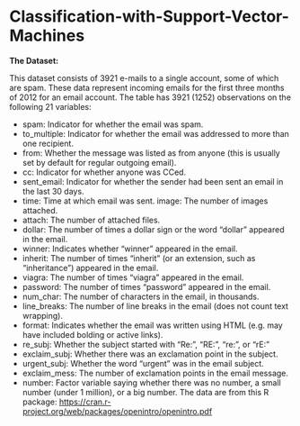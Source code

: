 # Classification-with-Support-Vector-Machines

**The Dataset:** 

This dataset consists of 3921 e-mails to a single account, some of which are spam. These data represent incoming emails for the first three months of 2012 for an email account.  The table has 3921 (1252) observations on the following 21 variables:

- spam: Indicator for whether the email was spam. 
- to_multiple: Indicator for whether the email was addressed to more than one recipient. 
- from: Whether the message was listed as from anyone (this is usually set by default for regular outgoing email). 
- cc: Indicator for whether anyone was CCed. 
- sent_email: Indicator for whether the sender had been sent an email in the last 30 days. 
- time: Time at which email was sent. image: The number of images attached. 
- attach: The number of attached files. 
- dollar: The number of times a dollar sign or the word “dollar” appeared in the email. 
- winner: Indicates whether “winner” appeared in the email. 
- inherit: The number of times “inherit” (or an extension, such as “inheritance”) appeared in the email. 
- viagra: The number of times “viagra” appeared in the email. 
- password: The number of times “password” appeared in the email. 
- num_char: The number of characters in the email, in thousands. 
- line_breaks: The number of line breaks in the email (does not count text wrapping). 
- format: Indicates whether the email was written using HTML (e.g. may have included bolding or active links). 
- re_subj: Whether the subject started with “Re:”, “RE:”, “re:”, or “rE:” 
- exclaim_subj: Whether there was an exclamation point in the subject. 
- urgent_subj: Whether the word “urgent” was in the email subject. 
- exclaim_mess: The number of exclamation points in the email message. 
- number: Factor variable saying whether there was no number, a small number (under 1 million), or a big number. 
The data are from this R package: https://cran.r-project.org/web/packages/openintro/openintro.pdf
